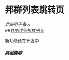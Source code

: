 
# 邦群列表跳转页
 *此处用于备忘* </br>
 ##[各地详细邦群列表](https://zhouseeie.github.io/page/index/a1bq1.html)  </br> 

~~新功能还在开发中~~ </br> 
 ##### [其他群聊]( ) </br> 

